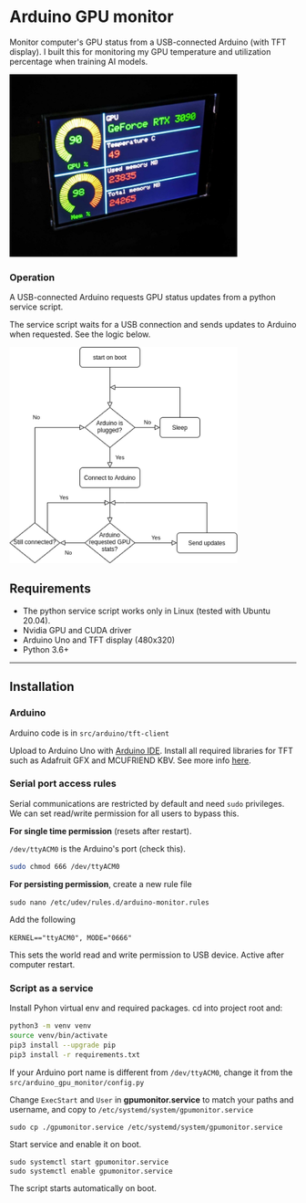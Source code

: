 # Arduino GPU monitor

Monitor computer's GPU status from a USB-connected Arduino (with TFT display). I built this for monitoring my GPU temperature and utilization percentage when training AI models.

<img src="./media/arduino_display.jpg" alt="display" width="400"/>

### Operation

A USB-connected Arduino requests GPU status updates from a python service script. 

The service script waits for a USB connection and sends updates to Arduino when requested. See the logic below.

<img src="./media/service-script-flowchart.png" alt="display" width="400"/>

## Requirements

- The python service script works only in Linux (tested with Ubuntu 20.04).
- Nvidia GPU and CUDA driver
- Arduino Uno and TFT display (480x320)
- Python 3.6+

------------------------------------------------

## Installation

### Arduino

Arduino code is in `src/arduino/tft-client`

Upload to Arduino Uno with [Arduino IDE](https://www.arduino.cc/en/software/). Install all required libraries for TFT such as Adafruit GFX and MCUFRIEND KBV. See more info [here](https://create.arduino.cc/projecthub/electropeak/ultimate-beginner-s-guide-to-run-tft-lcd-displays-by-arduino-081006).

### Serial port access rules

Serial communications are restricted by default and need `sudo` privileges. We can set read/write permission for all users to bypass this.

**For single time permission** (resets after restart). 

`/dev/ttyACM0` is the Arduino's port (check this).

```bash
sudo chmod 666 /dev/ttyACM0  
```

**For persisting permission**, create a new rule file

`sudo nano /etc/udev/rules.d/arduino-monitor.rules`

Add the following

`KERNEL=="ttyACM0", MODE="0666"`

This sets the world read and write permission to USB device. Active after computer restart.

### Script as a service

Install Pyhon virtual env and required packages. cd into project root and: 

```bash
python3 -m venv venv
source venv/bin/activate
pip3 install --upgrade pip
pip3 install -r requirements.txt
```

If your Arduino port name is different from `/dev/ttyACM0`, change it from the `src/arduino_gpu_monitor/config.py`

Change `ExecStart` and `User` in **gpumonitor.service** to match your paths and username, and copy to `/etc/systemd/system/gpumonitor.service`

```
sudo cp ./gpumonitor.service /etc/systemd/system/gpumonitor.service
```

Start service and enable it on boot.

```
sudo systemctl start gpumonitor.service
sudo systemctl enable gpumonitor.service
```

The script starts automatically on boot.